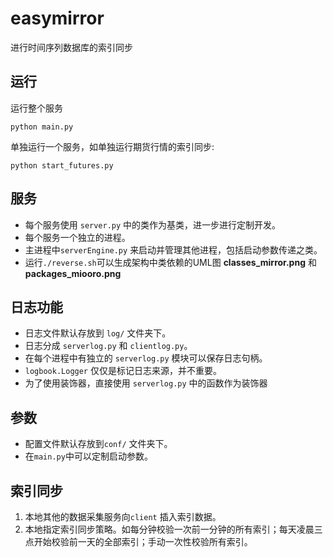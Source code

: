 # easymirror
进行时间序列数据库的索引同步

## 运行
运行整个服务
```
python main.py
```

单独运行一个服务，如单独运行期货行情的索引同步:
```
python start_futures.py
```


## 服务
- 每个服务使用 ```server.py``` 中的类作为基类，进一步进行定制开发。
- 每个服务一个独立的进程。
- 主进程中```serverEngine.py``` 来启动并管理其他进程，包括启动参数传递之类。
- 运行```./reverse.sh```可以生成架构中类依赖的UML图 __classes_mirror.png__ 和 __packages_miooro.png__

## 日志功能
- 日志文件默认存放到 ```log/``` 文件夹下。
- 日志分成 ```serverlog.py``` 和 ```clientlog.py```。
- 在每个进程中有独立的 ```serverlog.py``` 模块可以保存日志句柄。
- ```logbook.Logger``` 仅仅是标记日志来源，并不重要。
- 为了使用装饰器，直接使用 ```serverlog.py``` 中的函数作为装饰器

## 参数
- 配置文件默认存放到```conf/``` 文件夹下。
- 在```main.py```中可以定制启动参数。

## 索引同步
1. 本地其他的数据采集服务向```client``` 插入索引数据。
2. 本地指定索引同步策略。如每分钟校验一次前一分钟的所有索引；每天凌晨三点开始校验前一天的全部索引；手动一次性校验所有索引。